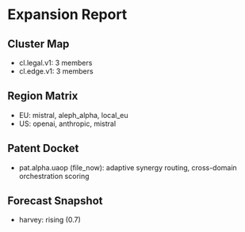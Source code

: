 # Expansion Report
## Cluster Map
- cl.legal.v1: 3 members
- cl.edge.v1: 3 members

## Region Matrix
- EU: mistral, aleph_alpha, local_eu
- US: openai, anthropic, mistral

## Patent Docket
- pat.alpha.uaop (file_now): adaptive synergy routing, cross-domain orchestration scoring

## Forecast Snapshot
- harvey: rising (0.7)
